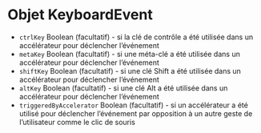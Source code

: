 # Objet KeyboardEvent

* `ctrlKey` Boolean (facultatif) - si la clé de contrôle a été utilisée dans un accélérateur pour déclencher l’événement
* `metaKey` Boolean (facultatif) - si une méta-clé a été utilisée dans un accélérateur pour déclencher l’événement
* `shiftKey` Boolean (facultatif) - si une clé Shift a été utilisée dans un accélérateur pour déclencher l’événement
* `altKey` Boolean (facultatif) - si une clé Alt a été utilisée dans un accélérateur pour déclencher l’événement
* `triggeredByAccelerator` Boolean (facultatif) - si un accélérateur a été utilisé pour déclencher l’événement par opposition à un autre geste de l’utilisateur comme le clic de souris
